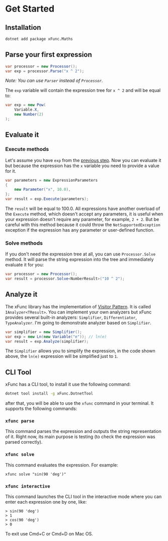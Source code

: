 # Get Started 

## Installation

```bash
dotnet add package xFunc.Maths
```

## Parse your first expression

```csharp
var processor = new Processor();
var exp = processor.Parse("x ^ 2");
```

*Note: You can use `Parser` instead of `Processor`.*

The `exp` variable will contain the expression tree for `x ^ 2` and will be equal to:

```csharp
var exp = new Pow(
    Variable.X,
    new Number(2)
);
```

## Evaluate it

### Execute methods

Let's assume you have `exp` from the [previous step](#parse-you-first-expression). Now you can evaluate it but because the expression has the `x` variable you need to provide a value for it.

```csharp
var parameters = new ExpressionParameters
{
    new Parameter("x", 10.0),
};
var result = exp.Execute(parameters);
```

The `result` will be equal to 100.0. All expressions have another overload of the `Execute` method, which doesn't accept any parameters, it is useful when your expression doesn't require any parameter, for example, `2 + 2`. But be careful with this method because it could throw the `NotSupportedException` exception if the expression has any parameter or user-defined function.

### Solve methods

If you don't need the expression tree at all, you can use `Processor.Solve` method. It will parse the string expression into the tree and immediately evaluate it for you:

```csharp
var processor = new Processor();
var result = processor.Solve<NumberResult>("10 ^ 2");
```

## Analyze it

The xFunc library has the implementation of [Visitor Pattern](https://en.wikipedia.org/wiki/Visitor_pattern). It is called `IAnalyzer<TResult>`. You can implement your own analyzers but xFunc provides several built-in analyzers: `Simplifier`, `Differentiator`, `TypeAnalyzer`. I'm going to demonstrate analyzer based on `Simplifier`.

```csharp
var simplifier = new Simplifier();
var exp = new Ln(new Variable("e")); // ln(e)
var result = exp.Analyze(simplifier);
```

The `Simplifier` allows you to simplify the expression, in the code shown above, the `ln(e)` expression will be simplified just to `1`.

## CLI Tool

xFunc has a CLI tool, to install it use the following command:

```bash
dotnet tool install -g xFunc.DotnetTool
```

after that, you will be able to use the `xfunc` command in your terminal. It supports the following commands:

### `xfunc parse`

This command parses the expression and outputs the string representation of it. Right now, its main purpose is testing (to check the expression was parsed correctly).

### `xfunc solve`

This command evaluates the expression. For example:

```
xfunc solve "sin(90 'deg')"
```

### `xfunc interactive`

This command launches the CLI tool in the interactive mode where you can enter each expression one by one, like:

```
> sin(90 'deg')
> 1
> cos(90 'deg')
> 0
```

To exit use Cmd+C or Cmd+D on Mac OS.